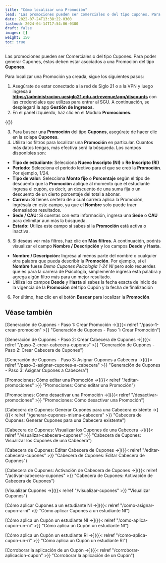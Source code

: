 ```yaml
---
title: "Cómo localizar una Promoción"
lead: "Las promociones pueden ser Comerciales o del tipo Cupones. Para poder generar Cupones, éstos deben estar asociados a una Promoción del tipo “Cupones”."
date: 2022-07-24T13:38:22-0300
lastmod: 2024-04-14T17:54:06-0300
draft: false
images: []
weight: 150
toc: true
---
```


Las promociones pueden ser Comerciales o del tipo Cupones. Para poder generar Cupones, éstos deben estar asociados a una Promoción del tipo **Cupones**.

Para localizar una Promoción ya creada, sigue los siguientes pasos:

1. Asegúrate de estar conectado a la red de Siglo 21 o a la VPN y luego ingresa a **https://administracion.uesiglo21.edu.ar/revenue/app/discounts** con las credenciales que utilizas para entrar al SGU. A continuación, se desplegará la app **Gestión de Ingresos**.
2. En el panel izquierdo, haz clic en el Módulo **Promociones**.

{{<note text="Si bien se ingresa con las mismas Credenciales que se utilizan para entrar al SGU, el Área de Seguridad de Siglo 21 solo les dará acceso a la app <b>Gestión de Ingresos</b> a los Usuarios cuyo rol sea el de administrar Cupones.">}}
</b>

3. Para buscar una **Promoción** del tipo **Cupones**, asegúrate de hacer clic en la solapa **Cupones**.
4. Utiliza los filtros para localizar una **Promoción** en particular. Cuantos más datos tengas, más efectiva será la búsqueda. Los campos disponibles son:

- **Tipo de estudiante**: Selecciona **Nuevo Inscripto (NI)** o **Re Inscripto (RI)**
- **Período:** Selecciona el período lectivo para el que se creó la **Promoción**. Por ejemplo, 1/24.
- **Tipo de valor:** Selecciona **Monto fijo** o **Porcentaje** según el tipo de descuento que la **Promoción** aplique al momento que el estudiante ingresa el cupón, es decir, un descuento de una suma fija o un descuento de un cierto porcentaje del total a abonar.
- **Carrera:** Si tienes certeza de a cuál carrera aplica la Promoción, ingrésala en este campo, ya que el **Nombre** solo puede traer demasiados resultados.
- **Sede / CAU:** Si cuentas con esta información, ingresa una **Sede** o **CAU** para delimitar aun más la búsqueda.
- **Estado:** Utiliza este campo si sabes si la **Promoción** está activa o inactiva.

5. Si deseas ver más filtros, haz clic en **Más filtros**. A continuación, podrás visualizar el campo **Nombre / Descripción** y los campos **Desde** y **Hasta**.

- **Nombre / Descripción:** Ingresa al menos parte del nombre o cualquier otra palabra que pueda describir la **Promoción**. Por ejemplo, si el **Nombre** fuese _Demo Cupones Psicología 1-24 NI_ pero solo recuerdes que es para la carrera de Psicología, simplemente ingresa esta palabra y agrega algún filtro más para un mejor resultado.
- Utiliza los campos **Desde** y **Hasta** si sabes la fecha exacta de inicio de la vigencia de la **Promoción** del tipo Cupón y la fecha de finalización
  
6. Por último, haz clic en el botón **Buscar** para localizar la **Promoción**.

## Véase también

[Generación de Cupones - Paso 1: Crear Promoción →]({{< relref "/paso-1-crear-promocion" >}} "Generación de Cupones - Paso 1: Crear Promoción")

[Generación de Cupones - Paso 2: Crear Cabecera de Cupones →]({{< relref "/paso-2-crear-cabecera-cupones" >}} "Generación de Cupones - Paso 2: Crear Cabecera de Cupones")

[Generación de Cupones - Paso 3: Asignar Cupones a Cabecera →]({{< relref "/paso-3-asignar-cupones-a-cabecera" >}} "Generación de Cupones - Paso 3: Asignar Cupones a Cabecera")

[Promociones: Cómo editar una Promoción →]({{< relref "/editar-promociones" >}} "Promociones: Cómo editar una Promoción")

[Promociones: Cómo desactivar una Promoción →]({{< relref "/desactivar-promociones" >}} "Promociones: Cómo desactivar una Promoción")

[Cabecera de Cupones: Generar Cupones para una Cabecera existente →]({{< relref "/generar-cupones-misma-cabecera" >}} "Cabecera de Cupones: Generar Cupones para una Cabecera existente")

[Cabecera de Cupones: Visualizar los Cupones de una Cabecera →]({{< relref "/visualizar-cabecera-cupones" >}} "Cabecera de Cupones: Visualizar los Cupones de una Cabecera")

[Cabecera de Cupones: Editar Cabecera de Cupones →]({{< relref "/editar-cabecera-cupones" >}} "Cabecera de Cupones: Editar Cabecera de Cupones")

[Cabecera de Cupones: Activación de Cabecera de Cupones →]({{< relref "/activar-cabecera-cupones" >}} "Cabecera de Cupones: Activación de Cabecera de Cupones")

[Visualizar Cupones →]({{< relref "/visualizar-cupones" >}} "Visualizar Cupones")

[Cómo aplicar Cupones a un estudiante NI →]({{< relref "/como-asignar-cupon-a-ni" >}} "Cómo aplicar Cupones a un estudiante NI")

[Cómo aplica un Cupón un estudiante NI →]({{< relref "/como-aplica-cupon-un-ni" >}} "Cómo aplica un Cupón un estudiante NI")

[Cómo aplica un Cupón un estudiante RI →]({{< relref "/como-aplica-cupon-un-ri" >}} "Cómo aplica un Cupón un estudiante RI")

[Corroborar la aplicación de un Cupón →]({{< relref "/corroborar-aplicacion-cupon" >}} "Corroborar la aplicación de un Cupón")